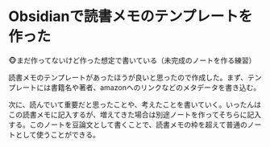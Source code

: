 # Obsidianで読書メモのテンプレートを作った

🐵まだ作ってないけど作った想定で書いている（未完成のノートを作る練習）

読書メモのテンプレートがあったほうが良いと思ったので作成した。まず、テンプレートには書籍名や著者、amazonへのリンクなどのメタデータを書き込む。

次に、読んでいて重要だと思ったことや、考えたことを書いていく。いったんはこの読書メモに記入するが、増えてきた場合は別途ノートを作ってそちらに記入する。このノートを豆論文として書くことで、読書メモの枠を超えて普通のノートとして使うことができる。
